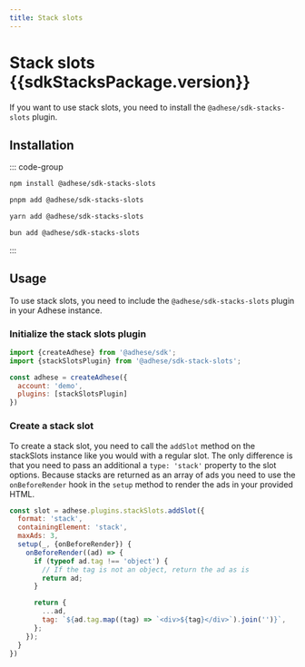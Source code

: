 ```yaml
---
title: Stack slots
---
```


<script setup>
import sdkStacksPackage from '@adhese/sdk-stack-slots/package.json';
</script>

# Stack slots <Badge>{{sdkStacksPackage.version}}</Badge>

If you want to use stack slots, you need to install the `@adhese/sdk-stacks-slots` plugin.

## Installation
::: code-group
```bash [npm]
npm install @adhese/sdk-stacks-slots
```
```bash [pnpm]
pnpm add @adhese/sdk-stacks-slots
```
```bash [yarn]
yarn add @adhese/sdk-stacks-slots
```
```bash [bun]
bun add @adhese/sdk-stacks-slots
```
:::

## Usage
To use stack slots, you need to include the `@adhese/sdk-stacks-slots` plugin in your Adhese instance.

### Initialize the stack slots plugin
```js
import {createAdhese} from '@adhese/sdk';
import {stackSlotsPlugin} from '@adhese/sdk-stack-slots';

const adhese = createAdhese({
  account: 'demo',
  plugins: [stackSlotsPlugin]
})
```

### Create a stack slot
To create a stack slot, you need to call the `addSlot` method on the stackSlots instance like you would with a regular slot.
The only difference is that you need to pass an additional a `type: 'stack'` property to the slot options. Because
stacks are returned as an array of ads you need to use the `onBeforeRender` hook in the `setup` method to render the
ads in your provided HTML.

```js
const slot = adhese.plugins.stackSlots.addSlot({
  format: 'stack',
  containingElement: 'stack',
  maxAds: 3,
  setup(_, {onBeforeRender}) {
    onBeforeRender((ad) => {
      if (typeof ad.tag !== 'object') {
        // If the tag is not an object, return the ad as is
        return ad;
      }

      return {
        ...ad,
        tag: `${ad.tag.map((tag) => `<div>${tag}</div>`).join('')}`,
      };
    });
  }
})
```
